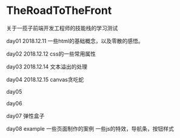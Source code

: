 # TheRoadToTheFront
关于一揽子前端开发工程师的技能栈的学习测试

day01	2018.12.11
	一些html的基础概念，以及零散的感悟。

day02	2018.12.12
	css的一些常用属性

day03	2018.12.14
	文本溢出的处理

day04	2018.12.15
	canvas贪吃蛇

day05

day06
	
day07
	弹性盒子

day08 example
	一些页面制作的案例
	一些js的特效，导航条，按钮样式
